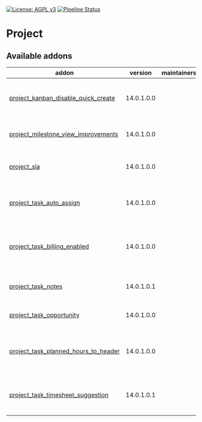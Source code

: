 [![License: AGPL v3](https://img.shields.io/badge/License-AGPL%20v3-blue.svg)](https://www.gnu.org/licenses/agpl-3.0)
[![Pipeline Status](https://gitlab.com/tawasta/odoo/project/badges/14.0-dev/pipeline.svg)](https://gitlab.com/tawasta/odoo/project/-/pipelines/)

Project
=======

[//]: # (addons)

Available addons
----------------
addon | version | maintainers | summary
--- | --- | --- | ---
[project_kanban_disable_quick_create](project_kanban_disable_quick_create/) | 14.0.1.0.0 |  | Disable quick create from task kanban
[project_milestone_view_improvements](project_milestone_view_improvements/) | 14.0.1.0.0 |  | Improved project milestone views
[project_sla](project_sla/) | 14.0.1.0.0 |  | Define SLA levels for project tasks
[project_task_auto_assign](project_task_auto_assign/) | 14.0.1.0.0 |  | Assign unassigned task when stage is changed
[project_task_billing_enabled](project_task_billing_enabled/) | 14.0.1.0.0 |  | Billing enabled boolean field for project task
[project_task_notes](project_task_notes/) | 14.0.1.0.1 |  | Add Task Notes to project task
[project_task_opportunity](project_task_opportunity/) | 14.0.1.0.0 |  | Create an opportunity from a task
[project_task_planned_hours_to_header](project_task_planned_hours_to_header/) | 14.0.1.0.0 |  | Move planned hours to project task header
[project_task_timesheet_suggestion](project_task_timesheet_suggestion/) | 14.0.1.0.1 |  | Suggest a timesheet description based on the task

[//]: # (end addons)
